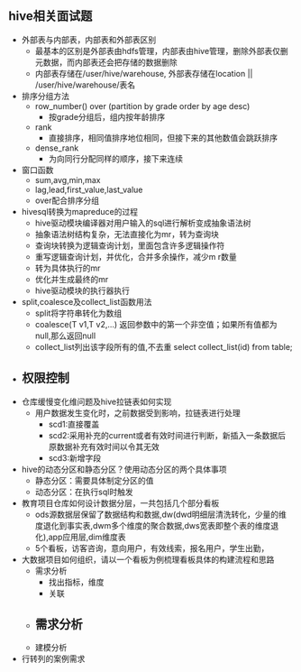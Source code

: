 ## hive相关面试题
- 外部表与内部表，内部表和外部表区别
  - 最基本的区别是外部表由hdfs管理，内部表由hive管理，删除外部表仅删元数据，而内部表还会把存储的数据删除
  - 内部表存储在/user/hive/warehouse, 外部表存储在location || /user/hive/warehouse/表名
- 排序分组方法
  - row_number() over (partition by grade order by age desc)
    - 按grade分组后，组内按年龄排序
  - rank
    - 直接排序，相同值排序地位相同，但接下来的其他数值会跳跃排序
  - dense_rank
    - 为向同行分配同样的顺序，接下来连续
- 窗口函数
  - sum,avg,min,max
  - lag,lead,first_value,last_value
  - over配合排序分组
- hivesql转换为mapreduce的过程
  - hive驱动模块编译器对用户输入的sql进行解析变成抽象语法树
  - 抽象语法树结构复杂，无法直接化为mr，转为查询块
  - 查询块转换为逻辑查询计划，里面包含许多逻辑操作符
  - 重写逻辑查询计划，并优化，合并多余操作，减少m r数量
  - 转为具体执行的mr
  - 优化并生成最终的mr
  - hive驱动模块的执行器执行
- split,coalesce及collect_list函数用法
  - split将字符串转化为数组
  - coalesce(T v1,T v2,...) 返回参数中的第一个非空值；如果所有值都为null,那么返回null
  - collect_list列出该字段所有的值,不去重 select collect_list(id) from table;
- 权限控制
  - 
- 仓库缓慢变化维问题及hive拉链表如何实现
  - 用户数据发生变化时，之前数据受到影响，拉链表进行处理
    - scd1:直接覆盖
    - scd2:采用补充的current或者有效时间进行判断，新插入一条数据后原数据补充有效时间以令其无效
    - scd3:新增字段
- hive的动态分区和静态分区？使用动态分区的两个具体事项
  - 静态分区：需要具体制定分区的值
  - 动态分区：在执行sql时触发
- 教育项目仓库如何设计数据分层，一共包括几个部分看板
  - ods源数据层保留了数据结构和数据,dw(dwd明细层清洗转化，少量的维度退化到事实表,dwm多个维度的聚合数据,dws宽表即整个表的维度退化),app应用层,dim维度表
  - 5个看板，访客咨询，意向用户，有效线索，报名用户，学生出勤，
- 大数据项目如何组织，请以一个看板为例梳理看板具体的构建流程和思路
  - 需求分析
    - 找出指标，维度
    - 关联
  - 需求分析
    - 
  - 建模分析
- 行转列的案例需求
